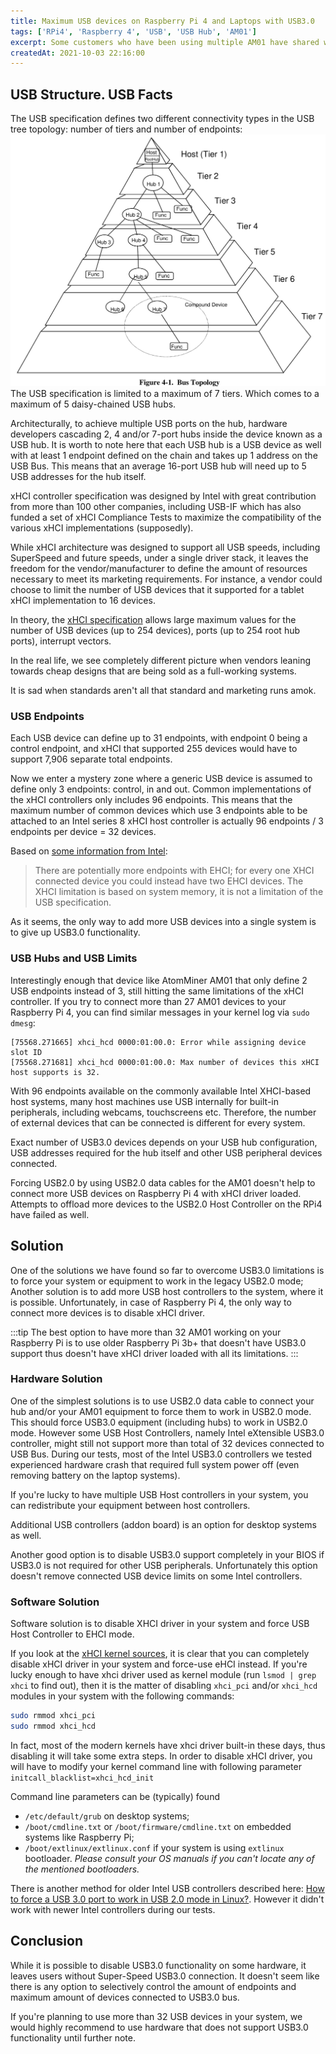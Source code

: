 ```yaml
---
title: Maximum USB devices on Raspberry Pi 4 and Laptops with USB3.0
tags: ['RPi4', 'Raspberry 4', 'USB', 'USB Hub', 'AM01']
excerpt: Some customers who have been using multiple AM01 have shared with us that they cannot add more than 26-27 AM01 to their Raspberry Pi4 or that they are running out of USB resources...
createdAt: 2021-10-03 22:16:00
---
```



## USB Structure. USB Facts

The USB specification defines two different connectivity types in the USB tree topology: number of tiers and number of endpoints:
![USB tiers](./usb-tiers.png)
The USB specification is limited to a maximum of 7 tiers. Which comes to a maximum of 5 daisy-chained USB hubs. 

Architecturally, to achieve multiple USB ports on the hub, hardware developers cascading 2, 4 and/or 7-port hubs inside the device known as a USB hub. It is worth to note here that each USB hub is a USB device as well with at least 1 endpoint defined on the chain and takes up 1 address on the USB Bus. This means that an average 16-port USB hub will need up to 5 USB addresses for the hub itself. 

xHCI controller specification was designed by Intel with great contribution from more than 100 other companies, including USB-IF which has also funded a set of xHCI Compliance Tests to maximize the compatibility of the various xHCI implementations (supposedly).

While xHCI architecture was designed to support all USB speeds, including SuperSpeed and future speeds, under a single driver stack, it leaves the freedom for the vendor/manufacturer to define the amount of resources necessary to meet its marketing requirements. For instance, a vendor could choose to limit the number of USB devices that it supported for a tablet xHCI implementation to 16 devices.

In theory, the [xHCI specification](http://www.intel.com/content/dam/www/public/us/en/documents/technical-specifications/extensible-host-controler-interface-usb-xhci.pdf) allows large maximum values for the number of USB devices (up to 254 devices), ports (up to 254 root hub ports), interrupt vectors.

In the real life, we see completely different picture when vendors leaning towards cheap designs that are being sold as a full-working systems.

It is sad when standards aren't all that standard and marketing runs amok.

### USB Endpoints

Each USB device can define up to 31 endpoints, with endpoint 0 being a control endpoint, and xHCI that supported 255 devices would have to support 7,906 separate total endpoints. 

Now we enter a mystery zone where a generic USB device is assumed to define only 3 endpoints: control, in and out. Common implementations of the xHCI controllers only includes 96 endpoints. This means that the maximum number of common devices which use 3 endpoints able to be attached to an Intel series 8 xHCI host controller is actually 96 endpoints / 3 endpoints per device = 32 devices.

Based on [some information from Intel](https://community.intel.com/t5/Embedded-Intel-Core-Processors/Hardware-limitations-on-USB-endpoints-XHCI/td-p/264556?profile.language=en):
>There are potentially more endpoints with EHCI; for every one XHCI connected device you could instead have two EHCI devices. The XHCI limitation is based on system memory, it is not a limitation of the USB specification.

As it seems, the only way to add more USB devices into a single system is to give up USB3.0 functionality.

### USB Hubs and USB Limits

Interestingly enough that device like AtomMiner AM01 that only define 2 USB endpoints instead of 3, still hitting the same limitations of the xHCI controller. If you try to connect more than 27 AM01 devices to your Raspberry Pi 4, you can find similar messages in your kernel log via `sudo dmesg`:
```
[75568.271665] xhci_hcd 0000:01:00.0: Error while assigning device slot ID  
[75568.271681] xhci_hcd 0000:01:00.0: Max number of devices this xHCI host supports is 32.
```
With 96 endpoints available on the commonly available Intel XHCI-based host systems, many host machines use USB internally for built-in peripherals, including webcams, touchscreens etc. Therefore, the number of external devices that can be connected is different for every system.

Exact number of USB3.0 devices depends on your USB hub configuration, USB addresses required for the hub itself and other USB peripheral devices connected. 

Forcing USB2.0 by using USB2.0 data cables for the AM01 doesn't help to connect more USB devices on Raspberry Pi 4 with xHCI driver loaded. Attempts to offload more devices to the USB2.0 Host Controller on the RPi4 have failed as well.

## Solution

One of the solutions we have found so far to overcome USB3.0 limitations is to force your system or equipment to work in the legacy USB2.0 mode; Another solution is to add more USB host controllers to the system, where it is possible.
Unfortunately, in case of Raspberry Pi 4, the only way to connect more devices is to disable xHCI driver.

:::tip
The best option to have more than 32 AM01 working on your Raspberry Pi is to use older Raspberry Pi 3b+ that doesn't have USB3.0 support thus doesn't have xHCI driver loaded with all its limitations.
:::

### Hardware Solution

One of the simplest solutions is to use USB2.0 data cable to connect your hub and/or your AM01 equipment to force them to work in USB2.0 mode. This should force USB3.0 equipment (including hubs) to work in USB2.0 mode. However some USB Host Controllers, namely Intel eXtensible USB3.0 controller, might still not support more than total of 32 devices connected to USB Bus. During our tests, most of the Intel USB3.0 controllers we tested experienced hardware crash that required full system power off (even removing battery on the laptop systems).

If you're lucky to have multiple USB Host controllers in your system, you can redistribute your equipment between host controllers.

Additional USB controllers (addon board) is an option for desktop systems as well.

Another good option is to disable USB3.0 support completely in your BIOS if USB3.0 is not required for other USB peripherals. Unfortunately this option doesn't remove connected USB device limits on some Intel controllers.

### Software Solution

Software solution is to disable XHCI driver in your system and force USB Host Controller to EHCI mode.

If you look at the [xHCI kernel sources](elixir.bootlin.com/linux/v5.11.22/source/drivers/usb/host/xhci.c#L5582), it is clear that you can completely disable xHCI driver in your system and force-use eHCI instead. If you're lucky enough to have xhci driver used as kernel module (run `lsmod | grep xhci` to find out), then it is the matter of disabling `xhci_pci` and/or `xhci_hcd` modules in your system with the following commands:
```bash
sudo rmmod xhci_pci
sudo rmmod xhci_hcd
```
In fact, most of the modern kernels have xhci driver built-in these days, thus disabling it will take some extra steps. In order to disable xHCI driver, you will have to modify your kernel command line with following parameter `initcall_blacklist=xhci_hcd_init`

Command line parameters can be (typically) found
 - `/etc/default/grub` on desktop systems;
 - `/boot/cmdline.txt` or `/boot/firmware/cmdline.txt` on embedded systems like Raspberry Pi;
 - `/boot/extlinux/extlinux.conf` if your system is using `extlinux` bootloader.
*Please consult your OS manuals if you can't locate any of the mentioned bootloaders.*

There is another method for older Intel USB controllers described here: [How to force a USB 3.0 port to work in USB 2.0 mode in Linux?](https://www.systutorials.com/how-to-force-a-usb-3-0-port-to-work-in-usb-2-0-mode-in-linux/). However it didn't work with newer Intel controllers during our tests.

## Conclusion

While it is possible to disable USB3.0 functionality on some hardware, it leaves users without Super-Speed USB3.0 connection. It doesn't seem like there is any option to selectively control the amount of endpoints and maximum amount of devices connected to USB3.0 bus.

If you're planning to use more than 32 USB devices in your system, we would highly recommend to use hardware that does not support USB3.0 functionality until further note.
